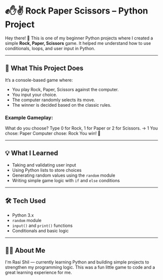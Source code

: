 # ✊✋✌️ Rock Paper Scissors – Python Project

Hey there! 👋 This is one of my beginner Python projects where I created a simple **Rock, Paper, Scissors** game. It helped me understand how to use conditionals, loops, and user input in Python.

---

## 🎯 What This Project Does

It’s a console-based game where:
- You play Rock, Paper, Scissors against the computer.
- You input your choice.
- The computer randomly selects its move.
- The winner is decided based on the classic rules.

### Example Gameplay:
What do you choose? Type 0 for Rock, 1 for Paper or 2 for Scissors.
→ 1
You chose: Paper
Computer chose: Rock
You win! 🎉

---

## 💡 What I Learned

- Taking and validating user input
- Using Python lists to store choices
- Generating random values using the `random` module
- Writing simple game logic with `if` and `else` conditions

---

## 🛠️ Tech Used

- Python 3.x
- `random` module
- `input()` and `print()` functions
- Conditionals and basic logic

---

## 🙋‍♀️ About Me

I'm Rasi Shil — currently learning Python and building simple projects to strengthen my programming logic. This was a fun little game to code and a great learning experience for me.

